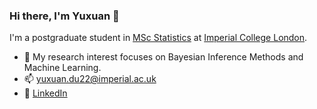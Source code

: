 ### Hi there, I'm Yuxuan 👋

I'm a postgraduate student in [MSc Statistics](https://www.imperial.ac.uk/study/courses/postgraduate-taught/statistics/) at [Imperial College London](https://www.imperial.ac.uk/mathematics/).

- 🔭 My research interest focuses on Bayesian Inference Methods and Machine Learning. 
- 📫 yuxuan.du22@imperial.ac.uk
- 💼 [LinkedIn](www.linkedin.com/in/alice-yuxuan-du)

